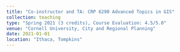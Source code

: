 ```yaml
---
title: "Co-instructor and TA: CRP 6290 Advanced Topics in GIS"
collection: teaching
type: "Spring 2021 (3 credits), Course Evaluation: 4.5/5.0"
venue: "Cornell University, City and Regional Planning"
date: 2021-01-01
location: "Ithaca, Tompkins"
---
```

